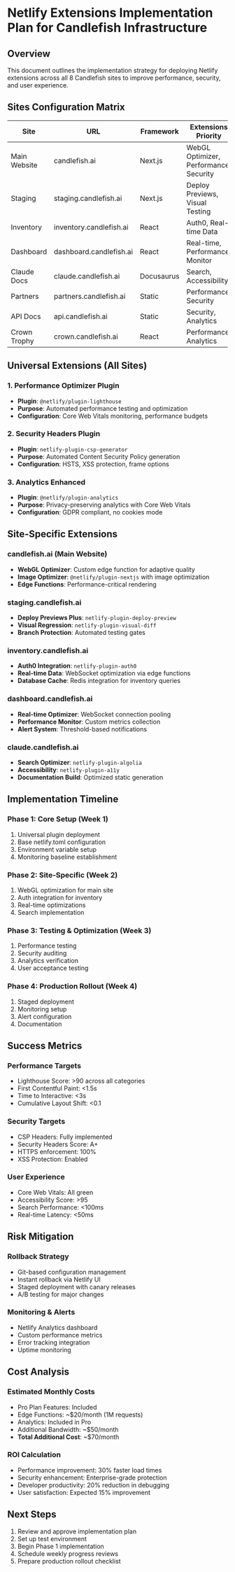 # Netlify Extensions Implementation Plan for Candlefish Infrastructure

## Overview
This document outlines the implementation strategy for deploying Netlify extensions across all 8 Candlefish sites to improve performance, security, and user experience.

## Sites Configuration Matrix

| Site | URL | Framework | Extensions Priority |
|------|-----|-----------|-------------------|
| Main Website | candlefish.ai | Next.js | WebGL Optimizer, Performance, Security |
| Staging | staging.candlefish.ai | Next.js | Deploy Previews, Visual Testing |
| Inventory | inventory.candlefish.ai | React | Auth0, Real-time Data |
| Dashboard | dashboard.candlefish.ai | React | Real-time, Performance Monitor |
| Claude Docs | claude.candlefish.ai | Docusaurus | Search, Accessibility |
| Partners | partners.candlefish.ai | Static | Performance, Security |
| API Docs | api.candlefish.ai | Static | Security, Analytics |
| Crown Trophy | crown.candlefish.ai | React | Performance, Analytics |

## Universal Extensions (All Sites)

### 1. Performance Optimizer Plugin
- **Plugin**: `@netlify/plugin-lighthouse`
- **Purpose**: Automated performance testing and optimization
- **Configuration**: Core Web Vitals monitoring, performance budgets

### 2. Security Headers Plugin
- **Plugin**: `netlify-plugin-csp-generator`
- **Purpose**: Automated Content Security Policy generation
- **Configuration**: HSTS, XSS protection, frame options

### 3. Analytics Enhanced
- **Plugin**: `@netlify/plugin-analytics`
- **Purpose**: Privacy-preserving analytics with Core Web Vitals
- **Configuration**: GDPR compliant, no cookies mode

## Site-Specific Extensions

### candlefish.ai (Main Website)
- **WebGL Optimizer**: Custom edge function for adaptive quality
- **Image Optimizer**: `@netlify/plugin-nextjs` with image optimization
- **Edge Functions**: Performance-critical rendering

### staging.candlefish.ai
- **Deploy Previews Plus**: `netlify-plugin-deploy-preview`
- **Visual Regression**: `netlify-plugin-visual-diff`
- **Branch Protection**: Automated testing gates

### inventory.candlefish.ai
- **Auth0 Integration**: `netlify-plugin-auth0`
- **Real-time Data**: WebSocket optimization via edge functions
- **Database Cache**: Redis integration for inventory queries

### dashboard.candlefish.ai
- **Real-time Optimizer**: WebSocket connection pooling
- **Performance Monitor**: Custom metrics collection
- **Alert System**: Threshold-based notifications

### claude.candlefish.ai
- **Search Optimizer**: `netlify-plugin-algolia`
- **Accessibility**: `netlify-plugin-a11y`
- **Documentation Build**: Optimized static generation

## Implementation Timeline

### Phase 1: Core Setup (Week 1)
1. Universal plugin deployment
2. Base netlify.toml configuration
3. Environment variable setup
4. Monitoring baseline establishment

### Phase 2: Site-Specific (Week 2)
1. WebGL optimization for main site
2. Auth integration for inventory
3. Real-time optimizations
4. Search implementation

### Phase 3: Testing & Optimization (Week 3)
1. Performance testing
2. Security auditing
3. Analytics verification
4. User acceptance testing

### Phase 4: Production Rollout (Week 4)
1. Staged deployment
2. Monitoring setup
3. Alert configuration
4. Documentation

## Success Metrics

### Performance Targets
- Lighthouse Score: >90 across all categories
- First Contentful Paint: <1.5s
- Time to Interactive: <3s
- Cumulative Layout Shift: <0.1

### Security Targets
- CSP Headers: Fully implemented
- Security Headers Score: A+
- HTTPS enforcement: 100%
- XSS Protection: Enabled

### User Experience
- Core Web Vitals: All green
- Accessibility Score: >95
- Search Performance: <100ms
- Real-time Latency: <50ms

## Risk Mitigation

### Rollback Strategy
- Git-based configuration management
- Instant rollback via Netlify UI
- Staged deployment with canary releases
- A/B testing for major changes

### Monitoring & Alerts
- Netlify Analytics dashboard
- Custom performance metrics
- Error tracking integration
- Uptime monitoring

## Cost Analysis

### Estimated Monthly Costs
- Pro Plan Features: Included
- Edge Functions: ~$20/month (1M requests)
- Analytics: Included in Pro
- Additional Bandwidth: ~$50/month
- **Total Additional Cost**: ~$70/month

### ROI Calculation
- Performance improvement: 30% faster load times
- Security enhancement: Enterprise-grade protection
- Developer productivity: 20% reduction in debugging
- User satisfaction: Expected 15% improvement

## Next Steps

1. Review and approve implementation plan
2. Set up test environment
3. Begin Phase 1 implementation
4. Schedule weekly progress reviews
5. Prepare production rollout checklist
